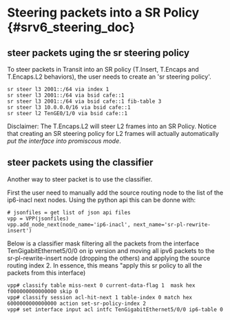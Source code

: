 # Steering packets into a SR Policy     {#srv6_steering_doc}

## steer packets uging the sr steering policy

To steer packets in Transit into an SR policy (T.Insert, T.Encaps and T.Encaps.L2 behaviors), the user needs to create an 'sr steering policy'.

    sr steer l3 2001::/64 via index 1
    sr steer l3 2001::/64 via bsid cafe::1
    sr steer l3 2001::/64 via bsid cafe::1 fib-table 3
    sr steer l3 10.0.0.0/16 via bsid cafe::1
    sr steer l2 TenGE0/1/0 via bsid cafe::1

Disclaimer: The T.Encaps.L2 will steer L2 frames into an SR Policy. Notice that creating an SR steering policy for L2 frames will actually automatically *put the interface into promiscous mode*.

## steer packets using the classifier

Another way to steer packet is to use the classifier.

First the user need to manually add the source routing node to the list of the
ip6-inacl next nodes.
Using the python api this can be donne with:

    # jsonfiles = get list of json api files
    vpp = VPP(jsonfiles)
    vpp.add_node_next(node_name='ip6-inacl', next_name='sr-pl-rewrite-insert')

Below is a classifier mask filtering all the packets from the interface
TenGigabitEthernet5/0/0 on ip version and moving all ipv6 packets to the
sr-pl-rewrite-insert node (dropping the others) and applying the source routing
index 2.
In essence, this means "apply this sr policy to all the packets from this interface)

    vpp# classify table miss-next 0 current-data-flag 1  mask hex f000000000000000 skip 0
    vpp# classify session acl-hit-next 1 table-index 0 match hex 6000000000000000 action set-sr-policy-index 2
    vpp# set interface input acl intfc TenGigabitEthernet5/0/0 ip6-table 0
